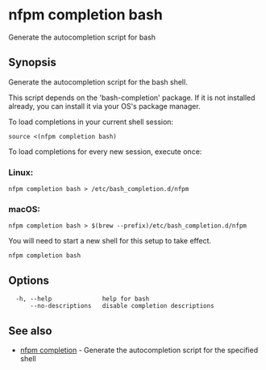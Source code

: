# nfpm completion bash

Generate the autocompletion script for bash

## Synopsis

Generate the autocompletion script for the bash shell.

This script depends on the 'bash-completion' package.
If it is not installed already, you can install it via your OS's package manager.

To load completions in your current shell session:

	source <(nfpm completion bash)

To load completions for every new session, execute once:

### Linux:

	nfpm completion bash > /etc/bash_completion.d/nfpm

### macOS:

	nfpm completion bash > $(brew --prefix)/etc/bash_completion.d/nfpm

You will need to start a new shell for this setup to take effect.


```
nfpm completion bash
```

## Options

```
  -h, --help              help for bash
      --no-descriptions   disable completion descriptions
```

## See also

* [nfpm completion](/cmd/nfpm_completion/)	 - Generate the autocompletion script for the specified shell

